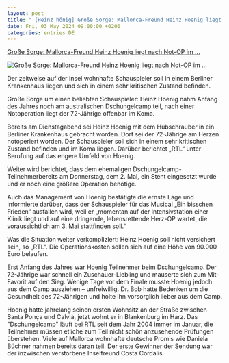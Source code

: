 ```yaml
---
layout: post
title: " [Heinz hönig] Große Sorge: Mallorca-Freund Heinz Hoenig liegt nach Not-OP im ..."
date: Fri, 03 May 2024 09:00:00 +0200
categories: entries DE
---
```

[Große Sorge: Mallorca-Freund Heinz Hoenig liegt nach Not-OP im ...](https://www.mallorcamagazin.com/nachrichten/gesellschaft/2024/05/03/121343/mallorca-freund-heinz-hoenig-liegt-nach-not-koma.html)

![Große Sorge: Mallorca-Freund Heinz Hoenig liegt nach Not-OP im ...](https://mm.gsstatic.es/sfAttachPlugin/facebook/170377.jpg)

Der zeitweise auf der Insel wohnhafte Schauspieler soll in einem Berliner Krankenhaus liegen und sich in einem sehr kritischen Zustand befinden.

Große Sorge um einen beliebten Schauspieler: Heinz Hoenig nahm Anfang des Jahres noch am australischen Dschungelcamp teil, nach einer Notoperation liegt der 72-Jährige offenbar im Koma.

Bereits am Dienstagabend sei Heinz Hoenig mit dem Hubschrauber in ein Berliner Krankenhaus gebracht worden. Dort sei der 72-Jährige am Herzen notoperiert worden. Der Schauspieler soll sich in einem sehr kritischen Zustand befinden und im Koma liegen. Darüber berichtet „RTL“ unter Berufung auf das engere Umfeld von Hoenig.

Weiter wird berichtet, dass dem ehemaligen Dschungelcamp-Teilnehmerbereits am Donnerstag, dem 2. Mai, ein Stent eingesetzt wurde und er noch eine größere Operation benötige.

Auch das Management von Hoenig bestätigte die ernste Lage und informierte darüber, dass der Schauspieler für das Musical „Ein bisschen Frieden“ ausfallen wird, weil er „momentan auf der Intensivstation einer Klinik liegt und auf eine dringende, lebensrettende Herz-OP wartet, die voraussichtlich am 3. Mai stattfinden soll.“

Was die Situation weiter verkompliziert: Heinz Hoenig soll nicht versichert sein, so „RTL“. Die Operationskosten sollen sich auf eine Höhe von 90.000 Euro belaufen.

Erst Anfang des Jahres war Hoenig Teilnehmer beim Dschungelcamp. Der 72-Jährige war schnell ein Zuschauer-Liebling und mauserte sich zum Mit-Favorit auf den Sieg. Wenige Tage vor dem Finale musste Hoenig jedoch aus dem Camp ausziehen – unfreiwillig. Dr. Bob hatte Bedenken um die Gesundheit des 72-Jährigen und holte ihn vorsorglich lieber aus dem Camp.

Hoenig hatte jahrelang seinen ersten Wohnsitz an der Straße zwischen Santa Ponça und Calvià, jetzt wohnt er in Blankenburg im Harz. Das "Dschungelcamp" läuft bei RTL seit dem Jahr 2004 immer im Januar, die Teilnehmer müssen etliche zum Teil nicht schön anzusehende Prüfungen überstehen. Viele auf Mallorca wohnhafte deutsche Promis wie Daniela Büchner nahmen bereits daran teil. Der erste Gewinner der Sendung war der inzwischen verstorbene Inselfreund Costa Cordalis.

